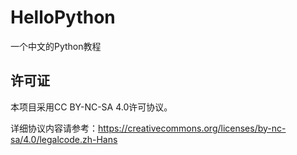 # HelloPython
一个中文的Python教程


## 许可证

本项目采用CC BY-NC-SA 4.0许可协议。

详细协议内容请参考：https://creativecommons.org/licenses/by-nc-sa/4.0/legalcode.zh-Hans
